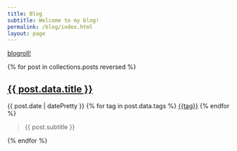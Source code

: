 ```yaml
---
title: Blog
subtitle: Welcome to my blog!
permalink: /blog/index.html
layout: page
---
```

[blogroll!](/roll)

{% for post in collections.posts reversed %}
    <div class="postlist-item">
        <h2><a href="{{ post.url }}">{{ post.data.title }}</a></h2>
        <p>
			{{ post.date | datePretty }}
			{% for tag in post.data.tags %}<a href="/blog/t/{{tag}}" style="margin: 0 4px;">{{tag}}</a>{% endfor %}
			<blockquote>{{ post.subtitle }}</blockquote>
		</p>
    </div>
{% endfor %}
